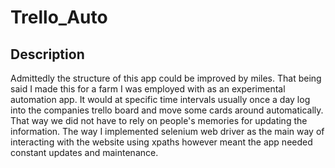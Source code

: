 # Trello_Auto
## Description
Admittedly the structure of this app could be improved by miles. That being said I made this for a farm I was employed with as an experimental automation app. It would at specific time intervals usually once a day log into the companies trello board and move some cards around automatically. That way we did not have to rely on people's memories for updating the information. The way I implemented selenium web driver as the main way of interacting with the website using xpaths however meant the app needed constant updates and maintenance.  
